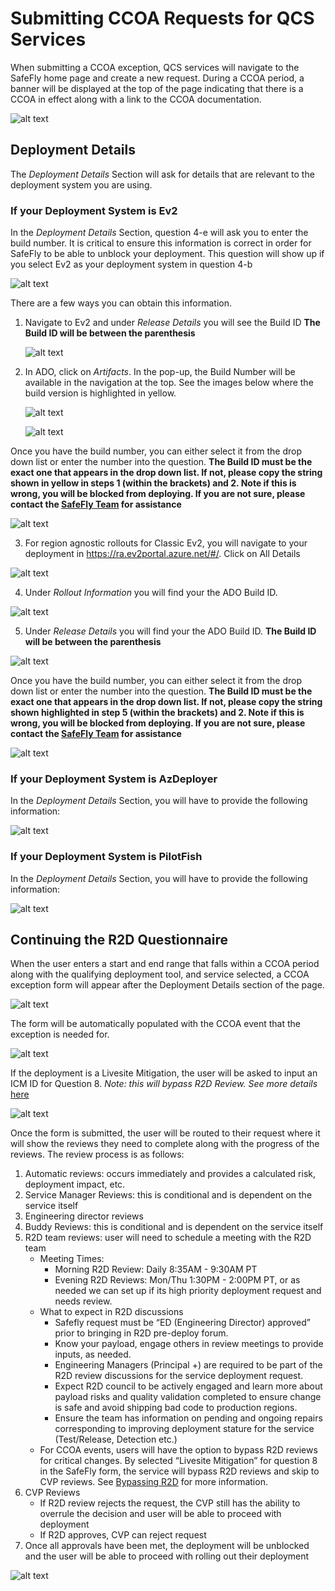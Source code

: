 # Submitting CCOA Requests for QCS Services

<!--![alt text](media/E2E_Pilot.png)-->

When submitting a CCOA exception, QCS services will navigate to the SafeFly home page and create a new request. During a CCOA period, a banner will be displayed at the top of the page indicating that there is a CCOA in effect along with a link to the CCOA documentation.  

![alt text](media/SF_1.png)

## Deployment Details

The *Deployment Details* Section will ask for details that are relevant to the deployment system you are using. 

### If your Deployment System is Ev2 

In the *Deployment Details* Section, question 4-e will ask you to enter the build number. It is critical to ensure this information is correct in order for SafeFly to be able to unblock your deployment. This question will show up if you select Ev2 as your deployment system in question 4-b

![alt text](media/SF_16.png)

There are a few ways you can obtain this information. 

1. Navigate to Ev2 and under *Release Details* you will see the Build ID **The Build ID will be between the parenthesis** 


    ![alt text](media/SF_17.png)

2. In ADO, click on *Artifacts*. In the pop-up, the Build Number will be available in the navigation at the top. See the images below where the build version is highlighted in yellow.

    ![alt text](media/SF_15.png)
    
    ![alt text](media/SF_18.png)

Once you have the build number, you can either select it from the drop down list or enter the number into the question. **The Build ID must be the exact one that appears in the drop down list. If not, please copy the string shown in yellow in steps 1 (within the brackets) and 2. Note if this is wrong, you will be blocked from deploying. If you are not sure, please contact the [SafeFly Team](mailto:SafeFlyTeam@microsoft.com?subject=BuildID%20Not%20Available%20in%20SafeFly%20[R2DID:%20]) for assistance**

![alt text](media/SF_19.png)

3. For region agnostic rollouts for Classic Ev2, you will navigate to your deployment in https://ra.ev2portal.azure.net/#/. Click on All Details

![alt text](media/SF_23.png)

4. Under *Rollout Information* you will find your the ADO Build ID. 

![alt text](media/SF_24.png)

5. Under *Release Details* you will find your the ADO Build ID. **The Build ID will be between the parenthesis**

![alt text](media/SF_22.png)

Once you have the build number, you can either select it from the drop down list or enter the number into the question. **The Build ID must be the exact one that appears in the drop down list. If not, please copy the string shown highlighted in step 5 (within the brackets) and 2. Note if this is wrong, you will be blocked from deploying. If you are not sure, please contact the [SafeFly Team](mailto:SafeFlyTeam@microsoft.com?subject=BuildID%20Not%20Available%20in%20SafeFly%20[R2DID:%20]) for assistance**

![alt text](media/SF_25.png)


### If your Deployment System is AzDeployer

In the *Deployment Details* Section, you will have to provide the following information:

![alt text](media/SF_20.png)

### If your Deployment System is PilotFish 

In the *Deployment Details* Section, you will have to provide the following information:

![alt text](media/SF_21.png)

## Continuing the R2D Questionnaire

When the user enters a start and end range that falls within a CCOA period along with the qualifying deployment tool, and service selected, a CCOA exception form will appear after the Deployment Details section of the page. 

![alt text](media/SF_2.png)

The form will be automatically populated with the CCOA event that the exception is needed for. 

![alt text](media/SF_3.png)

If the deployment is a Livesite Mitigation, the user will be asked to input an ICM ID for Question 8. *Note: this will bypass R2D Review. See more details* [here](https://eng.ms/docs/products/fcm-engineering-hub/SafeFlyCCOAExceptions/PilotServices/BypassingR2D)

![alt text](media/SF_8.png)

Once the form is submitted, the user will be routed to their request where it will show the reviews they need to complete along with the progress of the reviews. The review process is as follows:

1.	Automatic reviews: occurs immediately and provides a calculated risk, deployment impact, etc.
2.	Service Manager Reviews: this is conditional and is dependent on the service itself
3.	Engineering director reviews
4.	Buddy Reviews: this is conditional and is dependent on the service itself
5.	R2D team reviews: user will need to schedule a meeting with the R2D team
    - Meeting Times:
        - Morning R2D Review: Daily 8:35AM - 9:30AM PT
        - Evening R2D Reviews: Mon/Thu 1:30PM - 2:00PM PT, or as needed we can set up if its high priority deployment request and needs review.
    - What to expect in R2D discussions
        - Safefly request must be “ED (Engineering Director) approved” prior to bringing in R2D pre-deploy forum.
        - Know your payload, engage others in review meetings to provide inputs, as needed.
        - Engineering Managers (Principal +) are required to be part of the R2D review discussions for the service deployment request.
        - Expect R2D council to be actively engaged and learn more about payload risks and quality validation completed to ensure change is safe and avoid shipping bad code to production regions.
        - Ensure the team has information on pending and ongoing repairs corresponding to improving deployment stature for the service (Test/Release, Detection etc.)
    - For CCOA events, users will have the option to bypass R2D reviews for critical changes. By selected “Livesite Mitigation” for question 8 in the SafeFly form, the service will bypass R2D reviews and skip to CVP reviews. See [Bypassing R2D](https://eng.ms/docs/products/fcm-engineering-hub/SafeFlyCCOAExceptions/PilotServices/BypassingR2D) for more information.
6. CVP Reviews
    - If R2D review rejects the request, the CVP still has the ability to overrule the decision and user will be able to proceed with deployment
    - If R2D approves, CVP can reject request
7.	Once all approvals have been met, the deployment will be unblocked and the user will be able to proceed with rolling out their deployment

![alt text](media/SF_4.png)